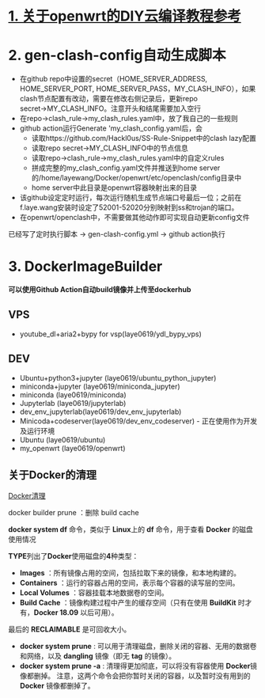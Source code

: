 
# [1. 关于openwrt的DIY云编译教程参考](https://p3terx.com/archives/build-openwrt-with-github-actions.html)

# 2. gen-clash-config自动生成脚本

- 在github repo中设置的secret（HOME_SERVER_ADDRESS, HOME_SERVER_PORT, HOME_SERVER_PASS，MY_CLASH_INFO），如果clash节点配置有改动，需要在修改右侧记录后，更新repo secret→MY_CLASH_INFO。注意开头和结尾需要加入空行
- 在repo→clash_rule→my_clash_rules.yaml中，放了我自己的一些规则
- github action运行Generate 'my_clash_config.yaml后，会
    - 读取https://github.com/Hackl0us/SS-Rule-Snippet中的clash lazy配置
    - 读取repo secret→MY_CLASH_INFO中的节点信息
    - 读取repo→clash_rule→my_clash_rules.yaml中的自定义rules
    - 拼成完整的my_clash_config.yaml文件并推送到home server的/home/layewang/Docker/openwrt/etc/openclash/config目录中
    - home server中此目录是openwrt容器映射出来的目录
- 该github设定定时运行，每次运行随机生成节点端口号最后一位；之前在f.laye.wang安装时设定了52001-52020分别映射到ss和trojan的端口。
- 在openwrt/openclash中，不需要做其他动作即可实现自动更新config文件

已经写了定时执行脚本 -> gen-clash-config.yml -> github action执行

# 3. DockerImageBuilder
**可以使用Github Action自动build镜像并上传至dockerhub**
## VPS
- youtube_dl+aria2+bypy for vsp(laye0619/ydl_bypy_vps)
## DEV
- Ubuntu+python3+jupyter (laye0619/ubuntu_python_jupyter)
- miniconda+jupyter (laye0619/miniconda_jupyter)
- miniconda (laye0619/miniconda) 
- Jupyterlab (laye0619/jupyterlab) 
- dev_env_jupyterlab(laye0619/dev_env_jupyterlab)
- Minicoda+codeserver(laye0619/dev_env_codeserver)  - 正在使用作为开发及运行环境
- Ubuntu (laye0619/ubuntu)
- my_openwrt (laye0619/openwrt)

## 关于Docker的清理

[Docker清理](https://www.jianshu.com/p/ffc697692dd7)

docker builder prune ：删除 build cache

**docker system df** 命令，类似于 **Linux**上的 **df** 命令，用于查看 **Docker** 的磁盘使用情况

**TYPE**列出了**Docker**使用磁盘的**4**种类型：

- **Images** ：所有镜像占用的空间，包括拉取下来的镜像，和本地构建的。
- **Containers** ：运行的容器占用的空间，表示每个容器的读写层的空间。
- **Local Volumes** ：容器挂载本地数据卷的空间。
- **Build Cache** ：镜像构建过程中产生的缓存空间（只有在使用 **BuildKit** 时才有，**Docker 18.09** 以后可用）。

最后的 **RECLAIMABLE** 是可回收大小。

- **docker system prune** : 可以用于清理磁盘，删除关闭的容器、无用的数据卷和网络，以及 **dangling** 镜像（即无 **tag** 的镜像）。
- **docker system prune -a** : 清理得更加彻底，可以将没有容器使用 **Docker**镜像都删掉。
注意，这两个命令会把你暂时关闭的容器，以及暂时没有用到的 **Docker** 镜像都删掉了。
